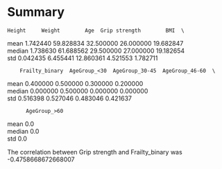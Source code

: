 # Summary
    
    Height     Weight        Age  Grip strength        BMI  \
mean    1.742440  59.828834  32.500000      26.000000  19.682847   
median  1.738630  61.688562  29.500000      27.000000  19.182654   
std     0.042435   6.455441  12.860361       4.521553   1.782711   

        Frailty_binary  AgeGroup_<30  AgeGroup_30-45  AgeGroup_46-60  \  
mean          0.400000      0.500000        0.300000        0.200000   
median        0.000000      0.500000        0.000000        0.000000   
std           0.516398      0.527046        0.483046        0.421637  

          AgeGroup_>60  
mean             0.0  
median           0.0  
std              0.0 

The correlation between Grip strength and Frailty_binary was -0.4758668672668007
